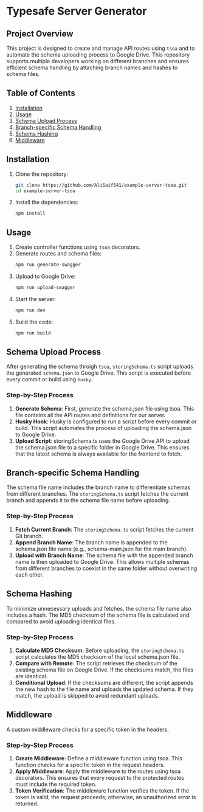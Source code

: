 # Typesafe Server Generator

## Project Overview
This project is designed to create and manage API routes using `tsoa` and to automate the schema uploading process to Google Drive. This repository supports multiple developers working on different branches and ensures efficient schema handling by attaching branch names and hashes to schema files.

## Table of Contents
1. [Installation](#installation)
2. [Usage](#usage)
3. [Schema Upload Process](#schema-upload-process)
4. [Branch-specific Schema Handling](#branch-specific-schema-handling)
5. [Schema Hashing](#schema-hashing)
6. [Middleware](#middleware)

## Installation
1. Clone the repository:
    ```bash
    git clone https://github.com/AliSaif541/example-server-tsoa.git
    cd example-server-tsoa
    ```

2. Install the dependencies:
    ```bash
    npm install
    ```

## Usage
1. Create controller functions using `tsoa` decorators.
2. Generate routes and schema files:
    ```bash
    npm run generate-swagger
    ```
3. Upload to Google Drive:
    ```bash
    npm run upload-swagger
    ```
4. Start the server:
    ```bash
    npm run dev
    ```
5. Build the code:
    ```bash
    npm run build
    ```

## Schema Upload Process
After generating the schema throigh `tsoa`, `storingSchema.ts` script uploads the generated `schema.json` to Google Drive. This script is executed before every commit or build using `husky`.

### Step-by-Step Process
1. **Generate Schema**: First, generate the schema.json file using tsoa. This file contains all the API routes and definitions for our server.
2. **Husky Hook**: Husky is configured to run a script before every commit or build. This script automates the process of uploading the schema.json to Google Drive.
3. **Upload Script**: storingSchema.ts uses the Google Drive API to upload the schema.json file to a specific folder in Google Drive. This ensures that the latest schema is always available for the frontend to fetch.

## Branch-specific Schema Handling
The schema file name includes the branch name to differentiate schemas from different branches. The `storingSchema.ts` script fetches the current branch and appends it to the schema file name before uploading.

### Step-by-Step Process
1. **Fetch Current Branch**: The `storingSchema.ts` script fetches the current Git branch.
2. **Append Branch Name**: The branch name is appended to the schema.json file name (e.g., schema-main.json for the main branch).
3. **Upload with Branch Name**: The schema file with the appended branch name is then uploaded to Google Drive. This allows multiple schemas from different branches to coexist in the same folder without overwriting each other.

## Schema Hashing
To minimize unnecessary uploads and fetches, the schema file name also includes a hash. The MD5 checksum of the schema file is calculated and compared to avoid uploading identical files.

### Step-by-Step Process
1. **Calculate MD5 Checksum**: Before uploading, the `storingSchema.ts` script calculates the MD5 checksum of the local schema.json file.
2. **Compare with Remote**: The script retrieves the checksum of the existing schema file on Google Drive. If the checksums match, the files are identical.
3. **Conditional Upload**: If the checksums are different, the script appends the new hash to the file name and uploads the updated schema. If they match, the upload is skipped to avoid redundant uploads.

## Middleware
A custom middleware checks for a specific token in the headers.

### Step-by-Step Process
1. **Create Middleware**: Define a middleware function using tsoa. This function checks for a specific token in the request headers.
2. **Apply Middleware**: Apply the middleware to the routes using tsoa decorators. This ensures that every request to the protected routes must include the required token.
3. **Token Verification**: The middleware function verifies the token. If the token is valid, the request proceeds; otherwise, an unauthorized error is returned.
